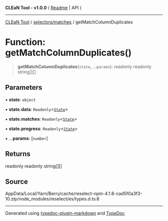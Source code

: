 **CLEaN Tool - v1.0.0** ( [Readme](../../../README.md) \| API )

***

[CLEaN Tool](../../../modules.md) / [selectors/matches](../README.md) / getMatchColumnDuplicates

# Function: getMatchColumnDuplicates()

> **getMatchColumnDuplicates**(`state`, ...`params`): readonly readonly string[][]

## Parameters

▪ **state**: `object`

▪ **state.data**: `Readonly`\<[`State`](../../../features/sheet/reducers/interfaces/State.md)\>

▪ **state.matches**: `Readonly`\<[`State`](../../progress/paths/private/interfaces/State.md)\>

▪ **state.progress**: `Readonly`\<[`State`](../../progress/paths/private/interfaces/State.md)\>

▪ ...**params**: [`number`]

## Returns

readonly readonly string[][]

## Source

AppData/Local/Yarn/Berry/cache/reselect-npm-4.1.8-cad5f0a3f3-10.zip/node\_modules/reselect/es/types.d.ts:8

***

Generated using [typedoc-plugin-markdown](https://www.npmjs.com/package/typedoc-plugin-markdown) and [TypeDoc](https://typedoc.org/)
